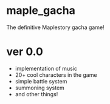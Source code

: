 # maple_gacha
The definitive Maplestory gacha game!

# ver 0.0
- implementation of music
- 20+ cool characters in the game
- simple battle system
- summoning system
- and other things!
